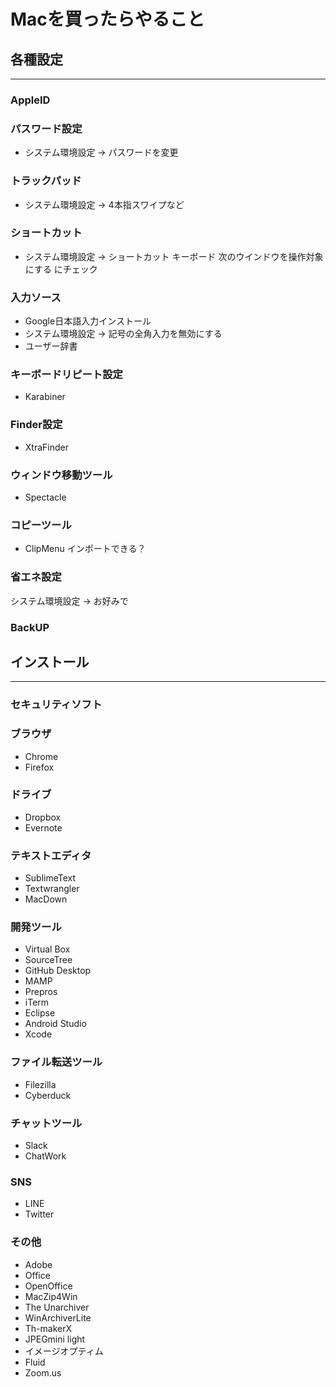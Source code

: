 # Macを買ったらやること

## 各種設定
----------------------------------------

### AppleID

### パスワード設定
* システム環境設定 -> パスワードを変更

### トラックパッド
* システム環境設定 -> 4本指スワイプなど

### ショートカット
* システム環境設定 -> ショートカット キーボード 次のウインドウを操作対象にする にチェック

### 入力ソース
* Google日本語入力インストール
* システム環境設定 -> 記号の全角入力を無効にする
* ユーザー辞書

### キーボードリピート設定
* Karabiner

### Finder設定
* XtraFinder

### ウィンドウ移動ツール
* Spectacle

### コピーツール
* ClipMenu
インポートできる？

### 省エネ設定
システム環境設定 -> お好みで

### BackUP



## インストール
----------------------------------------

### セキュリティソフト

### ブラウザ
* Chrome
* Firefox

### ドライブ
* Dropbox
* Evernote

### テキストエディタ
* SublimeText
* Textwrangler
* MacDown

### 開発ツール
* Virtual Box
* SourceTree
* GitHub Desktop
* MAMP
* Prepros
* iTerm
* Eclipse
* Android Studio
* Xcode

### ファイル転送ツール
* Filezilla
* Cyberduck

### チャットツール
* Slack
* ChatWork

### SNS
* LINE
* Twitter

### その他
* Adobe
* Office
* OpenOffice
* MacZip4Win
* The Unarchiver
* WinArchiverLite
* Th-makerX
* JPEGmini light
* イメージオプティム
* Fluid
* Zoom.us

